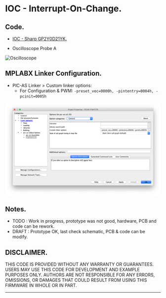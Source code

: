 # IOC - Interrupt-On-Change.

## Code.

- [IOC - Sharp GP2Y0D21YK.](https://github.com/tronixio/robot-tbot/blob/main/Code/gp2y0d21yk/gp2y0d21yk.s)

- Oscilloscope Probe A

![Oscilloscope](https://github.com/tronixio/robot-tbot/blob/main/Code/extras/TEK.png)

## MPLABX Linker Configuration.

- PIC-AS Linker > Custom linker options:
  - For Configuration & PWM: `-preset_vec=0000h, -pintentry=0004h, -pcinit=0005h`

![MPLABX Configuration](https://github.com/tronixio/robot-tbot/blob/main/Code/extras/configuration-2.png)

## Notes.

- TODO : Work in progress, prototype was not good, hardware, PCB and code can be rework.
- DRAFT : Prototype OK, last check schematic, PCB & code can be modify.

## DISCLAIMER.

THIS CODE IS PROVIDED WITHOUT ANY WARRANTY OR GUARANTEES.
USERS MAY USE THIS CODE FOR DEVELOPMENT AND EXAMPLE PURPOSES ONLY.
AUTHORS ARE NOT RESPONSIBLE FOR ANY ERRORS, OMISSIONS, OR DAMAGES THAT COULD
RESULT FROM USING THIS FIRMWARE IN WHOLE OR IN PART.

---

